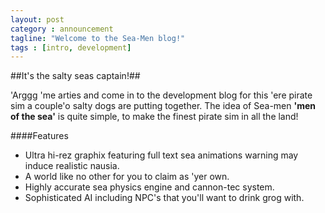 ```yaml
---
layout: post
category : announcement
tagline: "Welcome to the Sea-Men blog!"
tags : [intro, development]
---
```


##It's the salty seas captain!##

'Arggg 'me arties and come in to the development blog for this 'ere pirate sim a couple'o salty dogs are putting together. The idea of Sea-men <strong>'men of the sea'</strong> is quite simple, to make the finest pirate sim in all the land!

####Features

* Ultra hi-rez graphix featuring full text sea animations <span class="text-success">warning may induce realistic nausia.</span>
* A world like no other for you to claim as 'yer own.
* Highly accurate sea physics engine and cannon-tec system.
* Sophisticated AI including NPC's that you'll want to drink grog with.
